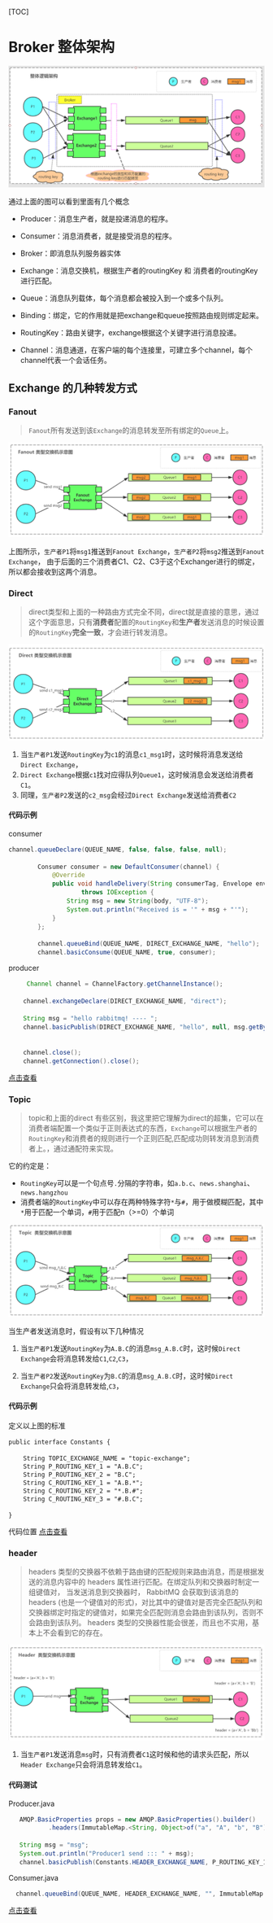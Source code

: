 [TOC]

# Broker 整体架构

![docs/images/topic-exchange.png](docs/images/broker.png)

通过上面的图可以看到里面有几个概念
* Producer：消息生产者，就是投递消息的程序。
 
* Consumer：消息消费者，就是接受消息的程序。

* Broker：即消息队列服务器实体

* Exchange：消息交换机，根据生产者的routingKey 和 消费者的routingKey 进行匹配。

* Queue：消息队列载体，每个消息都会被投入到一个或多个队列。
 
* Binding：绑定，它的作用就是把exchange和queue按照路由规则绑定起来。

* RoutingKey：路由关键字，exchange根据这个关键字进行消息投递。
 
* Channel：消息通道，在客户端的每个连接里，可建立多个channel，每个channel代表一个会话任务。

## Exchange 的几种转发方式

### Fanout 

> `Fanout`所有发送到该`Exchange`的消息转发至所有绑定的`Queue`上。

![docs/images/topic-exchange.png](docs/images/exchange-fanout.png)

上图所示，`生产者P1`将`msg1`推送到`Fanout Exchange`，`生产者P2`将`msg2`推送到`Fanout Exchange`，
由于后面的三个消费者C1、C2、C3于这个Exchanger进行的绑定，所以都会接收到这两个消息。

### Direct

> direct类型和上面的一种路由方式完全不同，direct就是直接的意思，通过这个字面意思，只有**消费者**配置的`RoutingKey`和**生产者**发送消息的时候设置的`RoutingKey`**完全一致**，才会进行转发消息。

![docs/images/topic-exchange.png](docs/images/exchange-direct.png)

1. 当`生产者P1`发送`RoutingKey`为`c1`的消息`c1_msg1`时，这时候将消息发送给`Direct Exchange`，
2. `Direct Exchange`根据`c1`找对应得队列`Queue1`，这时候消息会发送给消费者`C1`。
3. 同理，`生产者P2`发送的`c2_msg`会经过`Direct Exchange`发送给消费者`C2`
#### 代码示例

consumer
```java
channel.queueDeclare(QUEUE_NAME, false, false, false, null);
        
        Consumer consumer = new DefaultConsumer(channel) {
            @Override
            public void handleDelivery(String consumerTag, Envelope envelope, AMQP.BasicProperties properties, byte[] body)
                    throws IOException {
                String msg = new String(body, "UTF-8");
                System.out.println("Received is = '" + msg + "'");
            }
        };

        channel.queueBind(QUEUE_NAME, DIRECT_EXCHANGE_NAME, "hello");
        channel.basicConsume(QUEUE_NAME, true, consumer);

```
producer
```java
     Channel channel = ChannelFactory.getChannelInstance();

    channel.exchangeDeclare(DIRECT_EXCHANGE_NAME, "direct");

    String msg = "hello rabbitmq! ---- ";
    channel.basicPublish(DIRECT_EXCHANGE_NAME, "hello", null, msg.getBytes());


    channel.close();
    channel.getConnection().close();
```

[点击查看](https://github.com/wuhulala/mq-collection/tree/master/rabbitmq/rabbitmq-chapter1-simple/src/main/java/com/wuhulala/rabbitmq/chapter1/exchange/direct)

### Topic 
> topic和上面的direct 有些区别，我这里把它理解为direct的超集，它可以在消费者端配置一个类似于正则表达式的东西，`Exchange`可以根据生产者的`RoutingKey`和消费者的规则进行一个正则匹配,匹配成功则转发消息到消费者上。，通过通配符来实现。

它的约定是：
- `RoutingKey`可以是一个句点号`.`分隔的字符串，如`a.b.c`、`news.shanghai`、`news.hangzhou`
- 消费者端的`RoutingKey`中可以存在两种特殊字符`*`与`#`，用于做模糊匹配，其中`*`用于匹配一个单词，`#`用于匹配n（>=0）个单词

![docs/images/topic-exchange.png](docs/images/exchange-topic.png)

当生产者发送消息时，假设有以下几种情况

1. 当`生产者P1`发送`RoutingKey`为`A.B.C`的消息`msg_A.B.C`时，这时候`Direct Exchange`会将消息转发给`C1`,`C2`,`C3`，

2. 当`生产者P2`发送`RoutingKey`为`B.C`的消息`msg_A.B.C`时，这时候`Direct Exchange`只会将消息转发给,`C3`，

#### 代码示例

定义以上图的标准
```
public interface Constants {

    String TOPIC_EXCHANGE_NAME = "topic-exchange";
    String P_ROUTING_KEY_1 = "A.B.C";
    String P_ROUTING_KEY_2 = "B.C";
    String C_ROUTING_KEY_1 = "A.B.*";
    String C_ROUTING_KEY_2 = "*.B.#";
    String C_ROUTING_KEY_3 = "#.B.C";

}
```
代码位置
[点击查看](https://github.com/wuhulala/mq-collection/tree/master/rabbitmq/rabbitmq-chapter1-simple/src/main/java/com/wuhulala/rabbitmq/chapter1/exchange/topic)
### header

> headers 类型的交换器不依赖于路由键的匹配规则来路由消息，而是根据发送的消息内容中的 headers 属性进行匹配。在绑定队列和交换器时制定一组键值对， 当发送消息到交换器时， RabbitMQ 会获取到该消息的 headers (也是一个键值对的形式)，对比其中的键值对是否完全匹配队列和交换器绑定时指定的键值对，如果完全匹配则消息会路由到该队列，否则不会路由到该队列。 headers 类型的交换器性能会很差，而且也不实用，基本上不会看到它的存在。

![docs/images/topic-exchange.png](docs/images/exchange-header.png)

1. 当`生产者P1`发送消息`msg`时，只有消费者`C1`这时候和他的请求头匹配，所以`Header Exchange`只会将消息转发给`C1`。

#### 代码测试

Producer.java
```java
   AMQP.BasicProperties props = new AMQP.BasicProperties().builder()
           .headers(ImmutableMap.<String, Object>of("a", "A", "b", "B")).build();

   String msg = "msg";
   System.out.println("Producer1 send ::: " + msg);
   channel.basicPublish(Constants.HEADER_EXCHANGE_NAME, P_ROUTING_KEY_1, props, msg.getBytes());
```

Consumer.java
```java
  channel.queueBind(QUEUE_NAME, HEADER_EXCHANGE_NAME, "", ImmutableMap.<String, Object>of("a", "A", "b", "B"));

```
[点击查看](https://github.com/wuhulala/mq-collection/tree/master/rabbitmq/rabbitmq-chapter1-simple/src/main/java/com/wuhulala/rabbitmq/chapter1/exchange/header)
